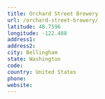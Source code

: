 ```yaml
---
title: Orchard Street Brewery
url: /orchard-street-brewery/
latitude: 48.7596
longitude: -122.488
address1: 
address2: 
city: Bellingham
state: Washington
code: 
country: United States
phone: 
website: 
---
```


